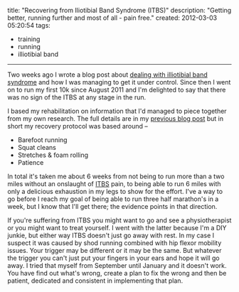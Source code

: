 title: "Recovering from Iliotibial Band Syndrome (ITBS)"
description: "Getting better, running further and most of all - pain free."
created: 2012-03-03 05:20:54
tags:
  - training
  - running
  - illiotibial band
---



Two weeks ago I wrote a blog post about [dealing with illiotibial band syndrome][0] and how I was managing to get it under control. Since then I went on to run my first 10k since August 2011 and I'm delighted to say that there was no sign of the ITBS at any stage in the run.

I based my rehabilitation on information that I'd managed to piece together from my own research. The full details are in my [previous blog post][0] but in short my recovery protocol was based around &ndash;

* Barefoot running
* Squat cleans
* Stretches & foam rolling
* Patience

In total it's taken me about 6 weeks from not being to run more than a two miles without an onslaught of [ITBS][1] pain, to being able to run 6 miles with only a delicious exhaustion in my legs to show for the effort. I've a way to go before I reach my goal of being able to run three half marathon's in a week, but I know that I'll get there; the evidence points in that direction. 

If you're suffering from ITBS you might want to go and see a physiotherapist or you might want to treat yourself. I went with the latter because I'm a DIY junkie, but either way ITBS doesn't just go away with rest. In my case I suspect it was caused by shod running combined with hip flexor mobility issues. Your trigger may be different or it may be the same. But whatever the trigger you can't just put your fingers in your ears and hope it will go away. I tried that myself from September until January and it doesn't work. You have find out what's wrong, create a plan to fix the wrong and then be patient, dedicated and consistent in implementing that plan.




[0]: /blog/dealing-with-illiotibial-band-syndrome/
[1]: http://en.wikipedia.org/wiki/Iliotibial_band_syndrome
[2]: http://www.youtube.com/watch?v=e6k_BRHW_A4